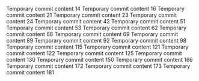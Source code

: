 Temporary commit content 14
Temporary commit content 16
Temporary commit content 21
Temporary commit content 23
Temporary commit content 24
Temporary commit content 42
Temporary commit content 51
Temporary commit content 53
Temporary commit content 62
Temporary commit content 68
Temporary commit content 69
Temporary commit content 89
Temporary commit content 92
Temporary commit content 98
Temporary commit content 115
Temporary commit content 121
Temporary commit content 122
Temporary commit content 125
Temporary commit content 130
Temporary commit content 150
Temporary commit content 166
Temporary commit content 172
Temporary commit content 173
Temporary commit content 181
